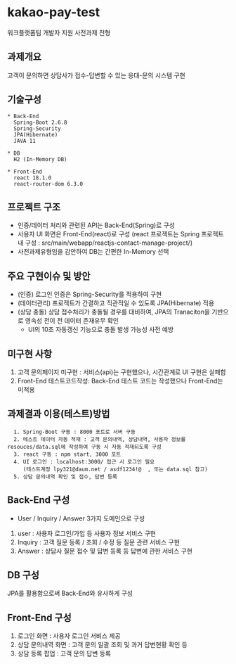 # kakao-pay-test
워크플랫폼팀 개발자 지원 사전과제 전형
## 과제개요
고객이 문의하면 상담사가 접수-답변할 수 있는 응대-문의 시스템 구현
## 기술구성
    * Back-End
      Spring-Boot 2.6.8
      Spring-Security
      JPA(Hibernate)
      JAVA 11
    
    * DB
      H2 (In-Memory DB)
    
    * Front-End
      react 18.1.0
      react-router-dom 6.3.0


## 프로젝트 구조
   * 인증/데이터 처리와 관련된 API는 Back-End(Spring)로 구성
   * 사용자 UI 화면은 Front-End(react)로 구성
      (react 프로젝트는 Spring 프로젝트 내 구성 : src/main/webapp/reactjs-contact-manage-project/)
   * 사전과제유형임을 감안하여 DB는 간편한 In-Memory 선택

## 주요 구현이슈 및 방안
   * (인증) 로그인 인증은 Spring-Security를 적용하여 구현
   * (데이터관리) 프로젝트가 간결하고 직관적일 수 있도록 JPA(Hibernate) 적용
   * (상담 충돌) 상담 접수처리가 충돌될 경우를 대비하여, JPA의 Tranaciton을 기반으로 영속성 전이 전 데이터 존재유무 확인
      * UI의 10초 자동갱신 기능으로 충돌 발생 가능성 사전 예방

## 미구현 사항
   1. 고객 문의페이지 미구현 : 서비스(api)는 구현했으나, 시간관계로 UI 구현은 실패함
   2. Front-End 테스트코드작성: Back-End 테스트 코드는 작성했으나 Front-End는 미적용

## 과제결과 이용(테스트)방법
      1. Spring-Boot 구동 : 8000 포트로 서버 구동
      2. 테스트 데이터 자동 적재 : 고객 문의내역, 상담내역, 사용자 정보를 resouces/data.sql에 작성하여 구동 시 자동 적재되도록 구성
      3. react 구동 : npm start, 3000 포트
      4. UI 로그인 : localhost:3000/ 접근 시 로그인 필요
         (테스트계정 lpy321@daum.net / asdf1234!@  , 또는 data.sql 참고)
      5. 상담 문의내역 확인 및 접수, 답변 등록
      
      
## Back-End 구성
   * User / Inquiry / Answer 3가지 도메인으로 구성
   1. user : 사용자 로그인/가입 등 사용자 정보 서비스 구현
   2. Inquiry : 고객 질문 등록 / 조회 / 수정 등 질문 관련 서비스 구현
   3. Answer : 상담사 질문 접수 및 답변 등록 등 답변에 관한 서비스 구현

## DB 구성
   JPA를 활용함으로써 Back-End와 유사하게 구성

## Front-End 구성
   1. 로그인 화면 : 사용자 로그인 서비스 제공
   2. 상담 문의내역 화면 : 고객 문의 일괄 조회 및 과거 답변현황 확인 등
   3. 상담 등록 팝업 : 고객 문의 답변 등록
